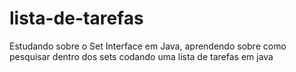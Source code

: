 # lista-de-tarefas
Estudando sobre o Set Interface em Java, aprendendo sobre como pesquisar dentro dos sets codando uma lista de tarefas em java
